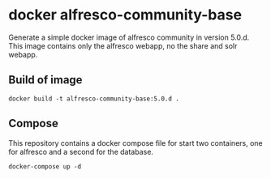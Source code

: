 # docker alfresco-community-base

Generate a simple docker image of alfresco community in version 5.0.d.
This image contains only the alfresco webapp, no the share and solr webapp.

## Build of image

```
docker build -t alfresco-community-base:5.0.d .
```

## Compose

This repository contains a docker compose file for start two containers, one for alfresco and a second for the database.

```
docker-compose up -d
```